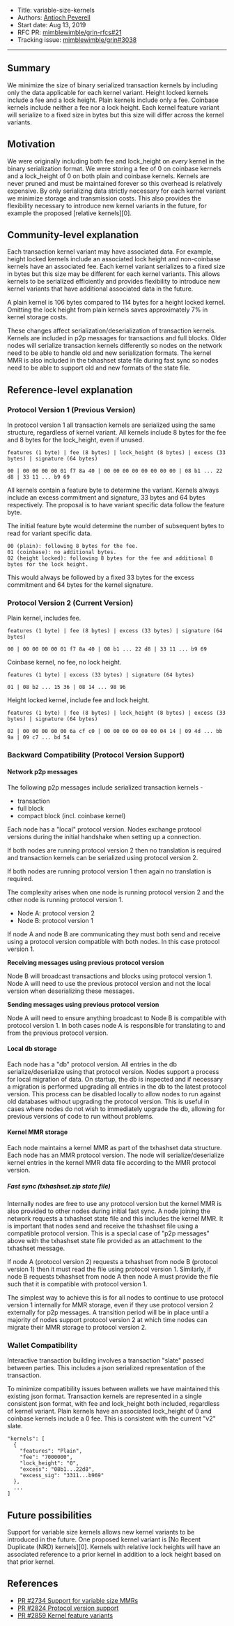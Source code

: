 
- Title: variable-size-kernels
- Authors: [Antioch Peverell](mailto:apeverell@protonmail.com)
- Start date: Aug 13, 2019
- RFC PR: [mimblewimble/grin-rfcs#21](https://github.com/mimblewimble/grin-rfcs/pull/21)
- Tracking issue: [mimblewimble/grin#3038](https://github.com/mimblewimble/grin/issues/3038)

---

## Summary
[summary]: #summary

We minimize the size of binary serialized transaction kernels by including only the data applicable for each kernel variant. Height locked kernels include a fee and a lock height. Plain kernels include only a fee. Coinbase kernels include neither a fee nor a lock height. Each kernel feature variant will serialize to a fixed size in bytes but this size will differ across the kernel variants.

## Motivation
[motivation]: #motivation

We were originally including both fee and lock_height on _every_ kernel in the binary serialization format. We were storing a fee of 0 on coinbase kernels and a lock_height of 0 on both plain and coinbase kernels. Kernels are never pruned and must be maintained forever so this overhead is relatively expensive. By only serializing data strictly necessary for each kernel variant we minimize storage and transmission costs. This also provides the flexibility necessary to introduce new kernel variants in the future, for example the proposed [relative kernels][0].

## Community-level explanation
[community-level-explanation]: #community-level-explanation

Each transaction kernel variant may have associated data. For example, height locked kernels include an associated lock height and non-coinbase kernels have an associated fee. Each kernel variant serializes to a fixed size in bytes but this size may be different for each kernel variants. This allows kernels to be serialized efficiently and provides flexibility to introduce new kernel variants that have additional associated data in the future.

A plain kernel is 106 bytes compared to 114 bytes for a height locked kernel. Omitting the lock height from plain kernels saves approximately 7% in kernel storage costs.

These changes affect serialization/deserialization of transaction kernels. Kernels are included in p2p messages for transactions and full blocks. Older nodes will serialize transaction kernels differently so nodes on the network need to be able to handle old and new serialization formats. The kernel MMR is also included in the txhashset state file during fast sync so nodes need to be able to support old and new formats of the state file.

## Reference-level explanation
[reference-level-explanation]: #reference-level-explanation

### Protocol Version 1 (Previous Version)

In protocol version 1 all transaction kernels are serialized using the same structure, regardless of kernel variant. All kernels include 8 bytes for the fee and 8 bytes for the lock_height, even if unused.

```
features (1 byte) | fee (8 bytes) | lock_height (8 bytes) | excess (33 bytes) | signature (64 bytes)

00 | 00 00 00 00 01 f7 8a 40 | 00 00 00 00 00 00 00 00 | 08 b1 ... 22 d8 | 33 11 ... b9 69
```

All kernels contain a feature byte to determine the variant. Kernels always include an excess commitment and signature, 33 bytes and 64 bytes respectively. The proposal is to have variant specific data follow the feature byte.

The initial feature byte would determine the number of subsequent bytes to read for variant specific data.

```
00 (plain): following 8 bytes for the fee.
01 (coinbase): no additional bytes.
02 (height locked): following 8 bytes for the fee and additional 8 bytes for the lock height.
```

This would always be followed by a fixed 33 bytes for the excess commitment and 64 bytes for the kernel signature.

### Protocol Version 2 (Current Version)

Plain kernel, includes fee.

```
features (1 byte) | fee (8 bytes) | excess (33 bytes) | signature (64 bytes)

00 | 00 00 00 00 01 f7 8a 40 | 08 b1 ... 22 d8 | 33 11 ... b9 69
```

Coinbase kernel, no fee, no lock height.

```
features (1 byte) | excess (33 bytes) | signature (64 bytes)

01 | 08 b2 ... 15 36 | 08 14 ... 98 96
```

Height locked kernel, include fee and lock height.

```
features (1 byte) | fee (8 bytes) | lock_height (8 bytes) | excess (33 bytes) | signature (64 bytes)

02 | 00 00 00 00 00 6a cf c0 | 00 00 00 00 00 00 04 14 | 09 4d ... bb 9a | 09 c7 ... bd 54
```

### Backward Compatibility (Protocol Version Support)

#### Network p2p messages

The following p2p messages include serialized transaction kernels -

* transaction
* full block
* compact block (incl. coinbase kernel)

Each node has a "local" protocol version. Nodes exchange protocol versions during the initial handshake when setting up a connection.

If both nodes are running protocol version 2 then no translation is required and transaction kernels can be serialized using protocol version 2.

If both nodes are running protocol version 1 then again no translation is required.

The complexity arises when one node is running protocol version 2 and the other node is running protocol version 1.

* Node A: protocol version 2
* Node B: protocol version 1

If node A and node B are communicating they must both send and receive using a protocol version compatible with both nodes. In this case protocol version 1.

__Receiving messages using previous protocol version__

Node B will broadcast transactions and blocks using protocol version 1. Node A will need to use the previous protocol version and not the local version when deserializing these messages.

__Sending messages using previous protocol version__

Node A will need to ensure anything broadcast to Node B is compatible with protocol version 1. In both cases node A is responsible for translating to and from the previous protocol version.

#### Local db storage

Each node has a "db" protocol version. All entries in the db serialize/deserialize using that protocol version. Nodes support a process for local migration of data. On startup, the db is inspected and if necessary a migration is performed upgrading all entries in the db to the latest protocol version. This process can be disabled locally to allow nodes to run against old databases without upgrading the protocol version. This is useful in cases where nodes do not wish to immediately upgrade the db, allowing for previous versions of code to run without problems.

#### Kernel MMR storage

Each node maintains a kernel MMR as part of the txhashset data structure. Each node has an MMR protocol version. The node will serialize/deserialize kernel entries in the kernel MMR data file according to the MMR protocol version.

##### Fast sync (txhashset.zip state file)

Internally nodes are free to use any protocol version but the kernel MMR is also provided to other nodes during initial fast sync. A node joining the network requests a txhashset state file and this includes the kernel MMR. It is important that nodes send and receive the txhashset file using a compatible protocol version. This is a special case of "p2p messages" above with the txhashset state file provided as an attachment to the txhashset message.

If node A (protocol version 2) requests a txhashset from node B (protocol version 1) then it must read the file using protocol version 1. Similarly, if node B requests txhashset from node A then node A must provide the file such that it is compatible with protocol version 1.

The simplest way to achieve this is for all nodes to continue to use protocol version 1 internally for MMR storage, even if they use protocol version 2 externally for p2p messages. A transition period will be in place until a majority of nodes support protocol version 2 at which time nodes can migrate their MMR storage to protocol version 2.

### Wallet Compatibility

Interactive transaction building involves a transaction "slate" passed between parties. This includes a json serialized representation of the transaction.

To minimize compatibility issues between wallets we have maintained this existing json format. Transaction kernels are represented in a single consistent json format, with fee and lock_height both included, regardless of kernel variant. Plain kernels have an associated lock_height of 0 and coinbase kernels include a 0 fee. This is consistent with the current "v2" slate.

```
"kernels": [
  {
	"features": "Plain",
	"fee": "7000000",
	"lock_height": "0",
	"excess": "08b1...22d8",
	"excess_sig": "3311...b969"
  },
  ...
]
```

## Future possibilities
[future-possibilities]: #future-possibilities

Support for variable size kernels allows new kernel variants to be introduced in the future. One proposed kernel variant is [No Recent Duplicate (NRD) kernels][0]. Kernels with relative lock heights will have an associated reference to a prior kernel in addition to a lock height based on that prior kernel.

## References
[references]: #references

* [PR #2734 Support for variable size MMRs](https://github.com/mimblewimble/grin/pull/2734)
* [PR #2824 Protocol version support](https://github.com/mimblewimble/grin/pull/2824)
* [PR #2859 Kernel feature variants](https://github.com/mimblewimble/grin/pull/2859)
